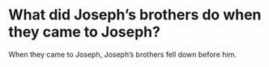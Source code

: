 # What did Joseph’s brothers do when they came to Joseph?

When they came to Joseph, Joseph’s brothers fell down before him.
